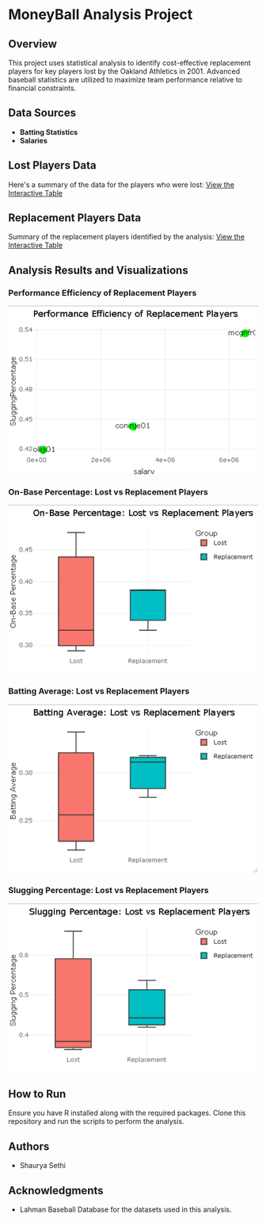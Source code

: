 # MoneyBall Analysis Project

## Overview
This project uses statistical analysis to identify cost-effective replacement players for key players lost by the Oakland Athletics in 2001. Advanced baseball statistics are utilized to maximize team performance relative to financial constraints.

## Data Sources
- **Batting Statistics**
- **Salaries**

## Lost Players Data
Here's a summary of the data for the players who were lost:
[View the Interactive Table](https://shaurya-sethi.github.io/MoneyBall-Capstone/LostTable.html)
## Replacement Players Data
Summary of the replacement players identified by the analysis:
[View the Interactive Table](https://shaurya-sethi.github.io/MoneyBall-Capstone/ReplTable.html)
## Analysis Results and Visualizations
### Performance Efficiency of Replacement Players
![Performance Efficiency of Replacement Players](https://github.com/Shaurya-Sethi/MoneyBall-Capstone/blob/main/ReplPerf.png)

### On-Base Percentage: Lost vs Replacement Players
![On-Base Percentage Comparison](https://github.com/Shaurya-Sethi/MoneyBall-Capstone/blob/main/OBP.png)

### Batting Average: Lost vs Replacement Players
![Batting Average Comparison](https://github.com/Shaurya-Sethi/MoneyBall-Capstone/blob/main/BA.png)

### Slugging Percentage: Lost vs Replacement Players
![Slugging Percentage Comparison](https://github.com/Shaurya-Sethi/MoneyBall-Capstone/blob/main/SLG.png)

## How to Run
Ensure you have R installed along with the required packages. Clone this repository and run the scripts to perform the analysis.

## Authors
- Shaurya Sethi

## Acknowledgments
- Lahman Baseball Database for the datasets used in this analysis.
